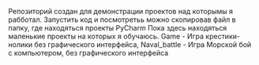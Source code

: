 Репозиторий создан для демонстрации проектов над которымы я рабботал.
Запустить код и посмотретьь можно скопировав файл в папку, где находяться проекты PyCharm
Пока здесь находяться маленькие проекты на которых я обучаюсь.
  Game - Игра крестики-нолики без графического интерфейса,
  Naval_battle - Игра Морской бой с компьютером, без графического интерфейса
